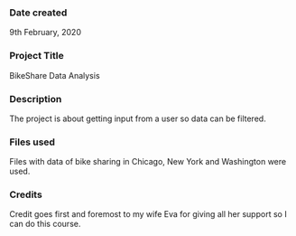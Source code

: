 ### Date created
9th February, 2020

### Project Title
BikeShare Data Analysis

### Description
The project is about getting input from a user so data can be filtered.

### Files used
Files with data of bike sharing in Chicago, New York and Washington were used.

### Credits
Credit goes first and foremost to my wife Eva for giving all her support so I can do this course.
